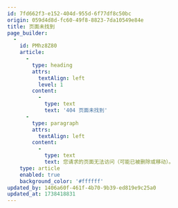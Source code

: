 ```yaml
---
id: 7fd662f3-e152-404d-955d-6f77df8c50bc
origin: 059d4d8d-fc60-49f8-8823-7da10549e84e
title: 页面未找到
page_builder:
  -
    id: PMhz8Z80
    article:
      -
        type: heading
        attrs:
          textAlign: left
          level: 1
        content:
          -
            type: text
            text: '404 页面未找到'
      -
        type: paragraph
        attrs:
          textAlign: left
        content:
          -
            type: text
            text: 您请求的页面无法访问（可能已被删除或移动）。
    type: article
    enabled: true
    background_color: '#ffffff'
updated_by: 1406a60f-461f-4b70-9b39-ed819e9c25a0
updated_at: 1738418831
---
```


